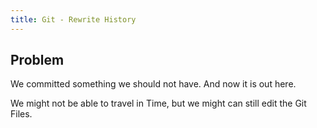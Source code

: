 ```yaml
---
title: Git - Rewrite History
---
```


## Problem
We committed something we should not have. And now it is out here.

We might not be able to travel in Time, but we might can still edit the Git Files.
